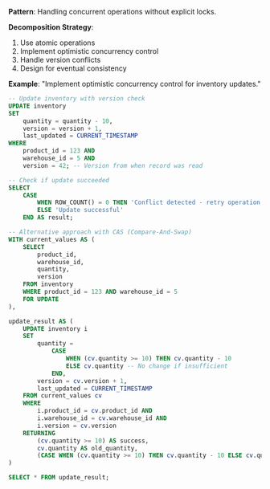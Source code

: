 **Pattern**: Handling concurrent operations without explicit locks.

**Decomposition Strategy**:

1. Use atomic operations
2. Implement optimistic concurrency control
3. Handle version conflicts
4. Design for eventual consistency

**Example**: "Implement optimistic concurrency control for inventory updates."

```SQL
-- Update inventory with version check
UPDATE inventory
SET
    quantity = quantity - 10,
    version = version + 1,
    last_updated = CURRENT_TIMESTAMP
WHERE
    product_id = 123 AND
    warehouse_id = 5 AND
    version = 42; -- Version from when record was read

-- Check if update succeeded
SELECT
    CASE
        WHEN ROW_COUNT() = 0 THEN 'Conflict detected - retry operation'
        ELSE 'Update successful'
    END AS result;

-- Alternative approach with CAS (Compare-And-Swap)
WITH current_values AS (
    SELECT
        product_id,
        warehouse_id,
        quantity,
        version
    FROM inventory
    WHERE product_id = 123 AND warehouse_id = 5
    FOR UPDATE
),

update_result AS (
    UPDATE inventory i
    SET
        quantity =
            CASE
                WHEN (cv.quantity >= 10) THEN cv.quantity - 10
                ELSE cv.quantity -- No change if insufficient
            END,
        version = cv.version + 1,
        last_updated = CURRENT_TIMESTAMP
    FROM current_values cv
    WHERE
        i.product_id = cv.product_id AND
        i.warehouse_id = cv.warehouse_id AND
        i.version = cv.version
    RETURNING
        (cv.quantity >= 10) AS success,
        cv.quantity AS old_quantity,
        (CASE WHEN (cv.quantity >= 10) THEN cv.quantity - 10 ELSE cv.quantity END) AS new_quantity
)

SELECT * FROM update_result;
```
